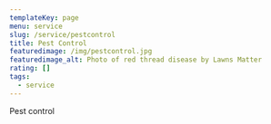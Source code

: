 ```yaml
---
templateKey: page
menu: service
slug: /service/pestcontrol
title: Pest Control
featuredimage: /img/pestcontrol.jpg
featuredimage_alt: Photo of red thread disease by Lawns Matter
rating: []
tags:
  - service
---
```

Pest control
